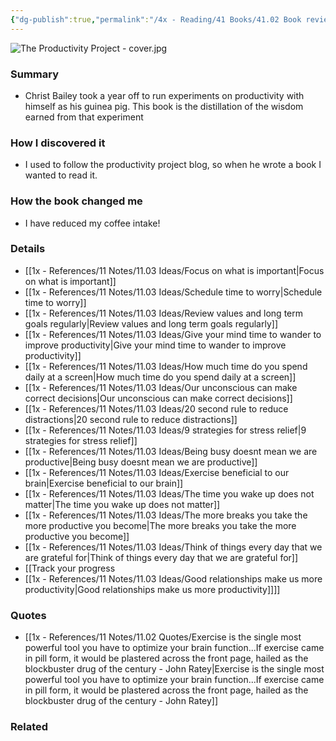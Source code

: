 ```yaml
---
{"dg-publish":true,"permalink":"/4x - Reading/41 Books/41.02 Book reviews/The Productivity Project - Accomplishing More by Managing Your Time, Attention, and Energy - Chris Bailey/","title":"The Productivity Project - Accomplishing More by Managing Your Time, Attention, and Energy - Christ Bailey","noteIcon":""}
---
```


![The Productivity Project - cover.jpg](/img/user/4x%20-%20Reading/41%20Books/41.02%20Book%20reviews/The%20Productivity%20Project%20-%20cover.jpg)
### Summary
- Christ Bailey took a year off to run experiments on productivity with himself as his guinea pig. This book is the distillation of the wisdom earned from that experiment

### How I discovered it
- I used to follow the productivity project blog, so when he wrote a book I wanted to read it.

### How the book changed me
- I have reduced my coffee intake!

### Details
- [[1x - References/11 Notes/11.03 Ideas/Focus on what is important\|Focus on what is important]]
- [[1x - References/11 Notes/11.03 Ideas/Schedule time to worry\|Schedule time to worry]]
- [[1x - References/11 Notes/11.03 Ideas/Review values and long term goals regularly\|Review values and long term goals regularly]]
- [[1x - References/11 Notes/11.03 Ideas/Give your mind time to wander to improve productivity\|Give your mind time to wander to improve productivity]]
- [[1x - References/11 Notes/11.03 Ideas/How much time do you spend daily at a screen\|How much time do you spend daily at a screen]]
- [[1x - References/11 Notes/11.03 Ideas/Our unconscious can make correct decisions\|Our unconscious can make correct decisions]]
- [[1x - References/11 Notes/11.03 Ideas/20 second rule to reduce distractions\|20 second rule to reduce distractions]]
- [[1x - References/11 Notes/11.03 Ideas/9 strategies for stress relief\|9 strategies for stress relief]]
- [[1x - References/11 Notes/11.03 Ideas/Being busy doesnt mean we are productive\|Being busy doesnt mean we are productive]]
- [[1x - References/11 Notes/11.03 Ideas/Exercise beneficial to our brain\|Exercise beneficial to our brain]]
- [[1x - References/11 Notes/11.03 Ideas/The time you wake up does not matter\|The time you wake up does not matter]]
- [[1x - References/11 Notes/11.03 Ideas/The more breaks you take the more productive you become\|The more breaks you take the more productive you become]]
- [[1x - References/11 Notes/11.03 Ideas/Think of things every day that we are grateful for\|Think of things every day that we are grateful for]]
- [[Track your progress
- [[1x - References/11 Notes/11.03 Ideas/Good relationships make us more productivity\|Good relationships make us more productivity]]]]

### Quotes
- [[1x - References/11 Notes/11.02 Quotes/Exercise is the single most powerful tool you have to optimize your brain function...If exercise came in pill form, it would be plastered across the front page, hailed as the blockbuster drug of the century - John Ratey\|Exercise is the single most powerful tool you have to optimize your brain function...If exercise came in pill form, it would be plastered across the front page, hailed as the blockbuster drug of the century - John Ratey]]

### Related

